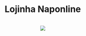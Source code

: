 <div align="center">
  <h1 align="center"> Lojinha Naponline </h1>
  <br>
  <img align="center" src="https://user-images.githubusercontent.com/102121711/196267762-124a846d-862c-49ea-a4cb-acb8a8e98fce.png"/><br>
</div> 
